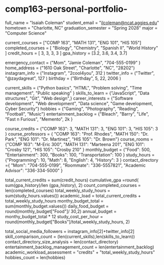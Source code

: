 # comp163-personal-portfolio-
full_name = "Isaiah Coleman"
student_email = "ilcoleman@ncat.aggies.edu"
hometown = "Charlotte, NC"
graduation_semester = "Spring 2028"
major = "Computer Science"

current_courses = ["COMP 163", "MATH 131", "ENG 101", "HIS 105"]
completed_courses = [ "Biology", "Chemistry", "Spanish II", "World History" ]
credit_hours = [ 3, 3, 3, 3 ]
gpa_history = [3.2, 3.6, 3.4, 3.7]

emergency_contact = ("Mom", "Jamie Coleman", "704-555-0199" )
home_address = ("1610 Oak Street", "Charlotte", "NC", "28202")
instagram_info = ("Instagram", "2cool4you", 312 )
twitter_info = ("Twitter", "@zaydagreat", 127 )
birthday = ("Birthday", 5, 22, 2006 )

current_skills = {"Python basics", "HTML", "Problem solving", "Time management", "Public speaking" }
skills_to_learn = {"JavaScript", "Data structures", "Git", "Web design",}
career_interests = {"Software development", "Web development", "Data science", "Game development, Cyber Security"}
hobbies = {"Gaming", "Photography", "Reading", "Football", "Music"}
entertainment_backlog = {"Bleach", "Barry", "Life", "Fast n Furious", "Memento", 2k }

course_credits = {"COMP 163": 3, "MATH 131": 3, "ENG 101": 3, "HIS 105": 3  }
course_professors = { "COMP 163": "Prof. Rhodes", "MATH 150": "Dr. Park", "ENG 101": "Dr. Martinez", "HIS 105": "Dr. Brown"}
course_rooms = {"COMP 163": "M-Eric 300", "MATH 131": "Marteena 201", "ENG 101": "Crosby 121", "HIS 105": "Crosby 210" }
monthly_budget = {"Food": 500, "Entertainment": 300, "Books": 100, "Transportation": 100 }
study_hours = {"Programming": 10, "Math": 8, "English": 4, "History": 3 }
contact_directory ={ "Mom": "704-555-0199", "Roommate": "336-5557821", "Academic Advisor": "336-334-5000" }

total_current_credits = sum(credit_hours)
cumulative_gpa =round( sum(gpa_history)/len (gpa_history), 2)
count_completed_courses = len(completed_courses)
total_weekly_study_hours = sum(study_hours.values())
academic_load = total_current_credits + total_weekly_study_hours
monthy_budget_total = sum(monthly_budget.values())
daily_food_budget = round(monthly_budget["Food"]/ 30,2)
annual_budget = monthy_budget_total * 12
study_cost_per_hour = round(monthly_budget["Books"]/total_weekly_study_hours, 2)

total_social_media_followers = instagram_info[2]+twitter_info[2]
skill_comparison_count = (len(current_skills),len(skills_to_learn))
contact_directory_size_analysis = len(contact_directory)
entertainment_backlog_management_count = len(entertainment_backlog)
academic_workload_assessment = "credits" + "total_weekly_study_hours"
hobbies_count = len(hobbies)
